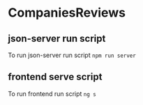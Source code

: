# CompaniesReviews

## json-server run script

To run json-server run script `npm run server`

## frontend serve script

To run frontend run script `ng s`
